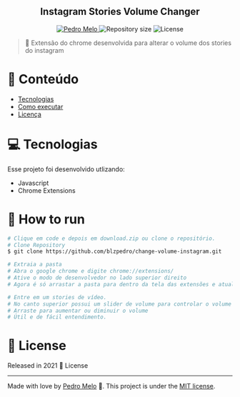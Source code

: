 <div align="center">
<h2>Instagram Stories Volume Changer</h2>
</div>   
<p align="center">	
   <a href="https://www.linkedin.com/in/phenriqmelo/">
      <img alt="Pedro Melo" src="https://img.shields.io/badge/-Pedro Melo-FB250?style=flat&logo=Linkedin&logoColor=white" />
   </a>
  <img alt="Repository size" src="https://img.shields.io/github/repo-size/blzpedro/change-volume-instagram?color=FB250">

  <img alt="License" src="https://img.shields.io/badge/license-MIT-FB250">

</p>

> :rocket: Extensão do chrome desenvolvida para alterar o volume dos stories do instagram


# :pushpin: Conteúdo

* [Tecnologias](#computer-Tecnologias)
* [Como executar](#construction_worker-how-to-run)
* [Licença](#closed_book-license)
  
# :computer: Tecnologias
Esse projeto foi desenvolvido utlizando:

* Javascript
* Chrome Extensions

# :construction_worker: How to run
```bash
# Clique em code e depois em download.zip ou clone o repositório.
# Clone Repository
$ git clone https://github.com/blzpedro/change-volume-instagram.git

# Extraia a pasta
# Abra o google chrome e digite chrome://extensions/
# Ative o modo de desenvolvedor no lado superior direito
# Agora é só arrastar a pasta para dentro da tela das extensões e atualizar a página no instagram

# Entre em um stories de vídeo.
# No canto superior possui um slider de volume para controlar o volume dos stories.
# Arraste para aumentar ou diminuir o volume
# Útil e de fácil entendimento.

```

# :closed_book: License

Released in 2021 :closed_book: License

---

Made with love by [Pedro Melo](https://github.com/blzpedro) 🚀.
This project is under the [MIT license](./LICENSE).